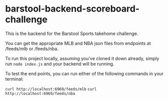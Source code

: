 # barstool-backend-scoreboard-challenge
This is the backend for the Barstool Sports takehome challenge. 

You can get the appropriate MLB and NBA json files from endpoints at /feeds/mlb or /feeds/nba. 

To run this project locally, assuming you've cloned it down already, simply run `node index.js` and your backend will be running. 

To test the end points, you can run either of the following commands in your terminal: 

`curl http://localhost:6969/feeds/mlb`
`curl http://localhost:6969/feeds/nba`